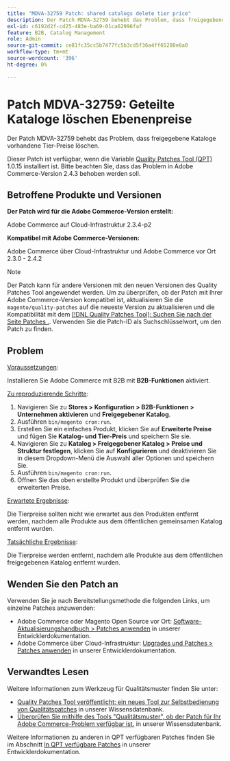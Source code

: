 ```yaml
---
title: "MDVA-32759 Patch: shared catalogs delete tier price"
description: Der Patch MDVA-32759 behebt das Problem, dass freigegebene Kataloge vorhandene Tier-Preise löschen.
exl-id: c6192d2f-cd25-483e-ba69-01ca62996faf
feature: B2B, Catalog Management
role: Admin
source-git-commit: ce81fc35cc5b7477fc5b3cd5f36a4ff65280e6a0
workflow-type: tm+mt
source-wordcount: '396'
ht-degree: 0%

---
```


# Patch MDVA-32759: Geteilte Kataloge löschen Ebenenpreise

Der Patch MDVA-32759 behebt das Problem, dass freigegebene Kataloge vorhandene Tier-Preise löschen.

Dieser Patch ist verfügbar, wenn die Variable [Quality Patches Tool (QPT)](https://devdocs.magento.com/guides/v2.4/comp-mgr/patching.html#mqp) 1.0.15 installiert ist. Bitte beachten Sie, dass das Problem in Adobe Commerce-Version 2.4.3 behoben werden soll.

## Betroffene Produkte und Versionen

**Der Patch wird für die Adobe Commerce-Version erstellt:**

Adobe Commerce auf Cloud-Infrastruktur 2.3.4-p2

**Kompatibel mit Adobe Commerce-Versionen:**

Adobe Commerce über Cloud-Infrastruktur und Adobe Commerce vor Ort 2.3.0 - 2.4.2

>[!NOTE]
>
>Der Patch kann für andere Versionen mit den neuen Versionen des Quality Patches Tool angewendet werden. Um zu überprüfen, ob der Patch mit Ihrer Adobe Commerce-Version kompatibel ist, aktualisieren Sie die `magento/quality-patches` auf die neueste Version zu aktualisieren und die Kompatibilität mit dem [[!DNL Quality Patches Tool]: Suchen Sie nach der Seite Patches .](https://devdocs.magento.com/quality-patches/tool.html#patch-grid). Verwenden Sie die Patch-ID als Suchschlüsselwort, um den Patch zu finden.

## Problem

<u>Voraussetzungen</u>:

Installieren Sie Adobe Commerce mit B2B mit **B2B-Funktionen** aktiviert.

<u>Zu reproduzierende Schritte</u>:

1. Navigieren Sie zu **Stores > Konfiguration > B2B-Funktionen > Unternehmen aktivieren** und **Freigegebener Katalog**.
1. Ausführen `bin/magento cron:run`.
1. Erstellen Sie ein einfaches Produkt, klicken Sie auf **Erweiterte Preise** und fügen Sie **Katalog- und Tier-Preis** und speichern Sie sie.
1. Navigieren Sie zu **Katalog > Freigegebener Katalog > Preise und Struktur festlegen**, klicken Sie auf **Konfigurieren** und deaktivieren Sie in diesem Dropdown-Menü die Auswahl aller Optionen und speichern Sie.
1. Ausführen `bin/magento cron:run`.
1. Öffnen Sie das oben erstellte Produkt und überprüfen Sie die erweiterten Preise.

<u>Erwartete Ergebnisse</u>:

Die Tierpreise sollten nicht wie erwartet aus den Produkten entfernt werden, nachdem alle Produkte aus dem öffentlichen gemeinsamen Katalog entfernt wurden.

<u>Tatsächliche Ergebnisse</u>:

Die Tierpreise werden entfernt, nachdem alle Produkte aus dem öffentlichen freigegebenen Katalog entfernt wurden.


## Wenden Sie den Patch an

Verwenden Sie je nach Bereitstellungsmethode die folgenden Links, um einzelne Patches anzuwenden:

* Adobe Commerce oder Magento Open Source vor Ort: [Software-Aktualisierungshandbuch > Patches anwenden](https://devdocs.magento.com/guides/v2.4/comp-mgr/patching/mqp.html) in unserer Entwicklerdokumentation.
* Adobe Commerce über Cloud-Infrastruktur: [Upgrades und Patches > Patches anwenden](https://devdocs.magento.com/cloud/project/project-patch.html) in unserer Entwicklerdokumentation.

## Verwandtes Lesen

Weitere Informationen zum Werkzeug für Qualitätsmuster finden Sie unter:

* [Quality Patches Tool veröffentlicht: ein neues Tool zur Selbstbedienung von Qualitätspatches](/help/announcements/adobe-commerce-announcements/magento-quality-patches-released-new-tool-to-self-serve-quality-patches.md) in unserer Wissensdatenbank.
* [Überprüfen Sie mithilfe des Tools &quot;Qualitätsmuster&quot;, ob der Patch für Ihr Adobe Commerce-Problem verfügbar ist.](/help/support-tools/patches-available-in-qpt-tool/check-patch-for-magento-issue-with-magento-quality-patches.md) in unserer Wissensdatenbank.

Weitere Informationen zu anderen in QPT verfügbaren Patches finden Sie im Abschnitt [In QPT verfügbare Patches](https://devdocs.magento.com/quality-patches/tool.html#patch-grid) in unserer Entwicklerdokumentation.
